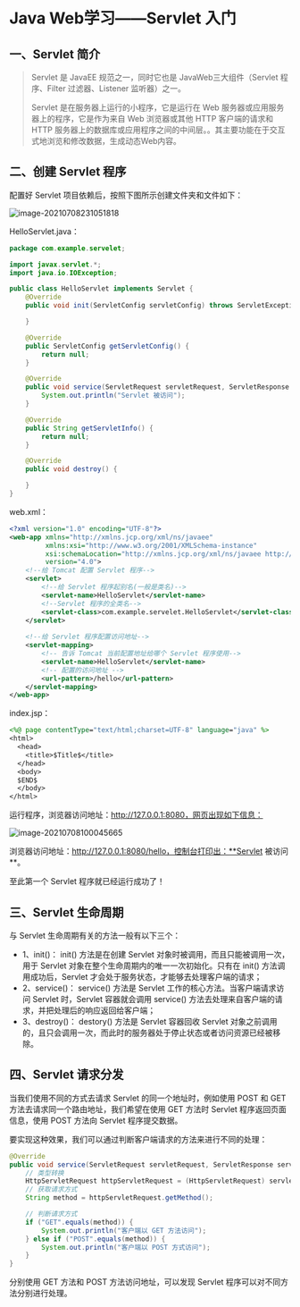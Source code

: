 # Java Web学习——Servlet 入门

## 一、Servlet 简介

> Servlet 是 JavaEE 规范之一，同时它也是 JavaWeb三大组件（Servlet 程序、Filter 过滤器、Listener 监听器）之一。
>
> Servlet 是在服务器上运行的小程序，它是运行在 Web 服务器或应用服务器上的程序，它是作为来自 Web 浏览器或其他 HTTP 客户端的请求和 HTTP 服务器上的数据库或应用程序之间的中间层。。其主要功能在于交互式地浏览和修改数据，生成动态Web内容。

## 二、创建 Servlet 程序

配置好 Servlet 项目依赖后，按照下图所示创建文件夹和文件如下：

![image-20210708231051818](https://pic.try-hard.cn/blog/2022/12/13/20221213-140839.png)

HelloServlet.java：

```java
package com.example.servelet;

import javax.servlet.*;
import java.io.IOException;

public class HelloServlet implements Servlet {
    @Override
    public void init(ServletConfig servletConfig) throws ServletException {

    }

    @Override
    public ServletConfig getServletConfig() {
        return null;
    }

    @Override
    public void service(ServletRequest servletRequest, ServletResponse servletResponse) throws ServletException, IOException {
        System.out.println("Servlet 被访问");
    }

    @Override
    public String getServletInfo() {
        return null;
    }

    @Override
    public void destroy() {

    }
}
```

web.xml：

```xml
<?xml version="1.0" encoding="UTF-8"?>
<web-app xmlns="http://xmlns.jcp.org/xml/ns/javaee"
         xmlns:xsi="http://www.w3.org/2001/XMLSchema-instance"
         xsi:schemaLocation="http://xmlns.jcp.org/xml/ns/javaee http://xmlns.jcp.org/xml/ns/javaee/web-app_4_0.xsd"
         version="4.0">
    <!--给 Tomcat 配置 Servlet 程序-->
    <servlet>
        <!--给 Servlet 程序起别名(一般是类名)-->
        <servlet-name>HelloServlet</servlet-name>
        <!--Servlet 程序的全类名-->
        <servlet-class>com.example.servelet.HelloServlet</servlet-class>
    </servlet>
    
    <!--给 Servlet 程序配置访问地址-->
    <servlet-mapping>
        <!-- 告诉 Tomcat 当前配置地址给哪个 Servlet 程序使用-->
        <servlet-name>HelloServlet</servlet-name>
        <!-- 配置的访问地址 -->
        <url-pattern>/hello</url-pattern>
    </servlet-mapping>
</web-app>
```

index.jsp：

```jsp
<%@ page contentType="text/html;charset=UTF-8" language="java" %>
<html>
  <head>
    <title>$Title$</title>
  </head>
  <body>
  $END$
  </body>
</html>
```

运行程序，浏览器访问地址：http://127.0.0.1:8080，网页出现如下信息：

![image-20210708100045665](https://pic.try-hard.cn/blog/2022/12/13/20221213-140757.png)

浏览器访问地址：http://127.0.0.1:8080/hello，控制台打印出：**Servlet 被访问**。

至此第一个 Servlet 程序就已经运行成功了！

## 三、Servlet 生命周期

与 Servlet 生命周期有关的方法一般有以下三个：

- 1、init()：
  init() 方法是在创建 Servlet 对象时被调用，而且只能被调用一次，用于 Servlet 对象在整个生命周期内的唯一一次初始化。只有在 init() 方法调用成功后，Servlet 才会处于服务状态，才能够去处理客户端的请求；
- 2、service()：
  service() 方法是 Servlet 工作的核心方法。当客户端请求访问 Servlet 时，Servlet 容器就会调用 service() 方法去处理来自客户端的请求，并把处理后的响应返回给客户端；
- 3、destroy()：
  destory() 方法是 Servlet 容器回收 Servlet 对象之前调用的，且只会调用一次，而此时的服务器处于停止状态或者访问资源已经被移除。

## 四、Servlet 请求分发

当我们使用不同的方式去请求 Servlet 的同一个地址时，例如使用 POST 和 GET 方法去请求同一个路由地址，我们希望在使用 GET 方法时 Servlet 程序返回页面信息，使用 POST 方法向 Servlet 程序提交数据。

要实现这种效果，我们可以通过判断客户端请求的方法来进行不同的处理：

```java
@Override
public void service(ServletRequest servletRequest, ServletResponse servletResponse) throws ServletException, IOException {
    // 类型转换
    HttpServletRequest httpServletRequest = (HttpServletRequest) servletRequest;
    // 获取请求方式
    String method = httpServletRequest.getMethod();

    // 判断请求方式
    if ("GET".equals(method)) {
        System.out.println("客户端以 GET 方法访问");
    } else if ("POST".equals(method)) {
        System.out.println("客户端以 POST 方式访问");
    }
}
```

分别使用 GET 方法和 POST 方法访问地址，可以发现 Servlet 程序可以对不同方法分别进行处理。

